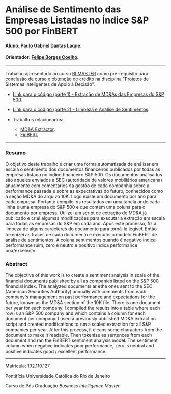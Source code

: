 <!-- antes de enviar a versão final, solicitamos que todos os comentários, colocados para orientação ao aluno, sejam removidos do arquivo -->

# Análise de Sentimento das Empresas Listadas no Índice S&P 500 por FinBERT

#### Aluno: [Paulo Gabriel Dantas Laque](https://github.com/paulolaque).
#### Orientador: [Felipe Borges Coelho](https://github.com/FelipeBorgesC).
---

Trabalho apresentado ao curso [BI MASTER](https://ica.puc-rio.ai/bi-master) como pré-requisito para conclusão de curso e obtenção de crédito na disciplina "Projetos de Sistemas Inteligentes de Apoio à Decisão".

- [Link para o código (parte 1) - Extração de MD&As das Empresas do S&P 500](https://github.com/paulolaque/sp500-mda-finbert-sentiment/blob/main/MD%26A.ipynb). <!-- caso não aplicável, remover esta linha -->
- [Link para o código (parte 2) - Limpeza e Análise de Sentimentos](https://github.com/paulolaque/sp500-mda-finbert-sentiment). <!-- caso não aplicável, remover esta linha -->


- Trabalhos relacionados: <!-- caso não aplicável, remover estas linhas -->
    - [MD&A Extractor](https://github.com/tzuhsial/edgar-10k-mda).
    - [FinBERT](https://github.com/yya518/FinBERT).
    

---

### Resumo

<!-- trocar o texto abaixo pelo resumo do trabalho, em português -->

O objetivo deste trabalho é criar uma forma automatizada de análisar em escala o sentimento dos documentos financeiros publicados por todas
as empresas listada no índice financeiro S&P 500. Os documentos análisados são aqueles enviados à SEC (autoridade de valores mobiliários americana) anualmente
com comentários da gestão de cada companhia sobre a performance passada e sobre as expectativas do futuro, conhecidos como a seção MD&A do arquivo 10K. 
Logo existe um documento por ano para cada empresa.
Portanto compilei os resultados em uma tabela onde cada linha é uma empresa do S&P 500 e que contém uma coluna para o documento por empresa. 
Utilizei um script de extração de MD&A já publicado e criei algumas modificações
para executar a extração em escala para todas as empresas do S&P em cada ano. Após este processo, fiz a limpeza de alguns caracteres do documento para torná-lo legível.
Então tokenizei as frases de cada documento e executei o modelo FinBERT de análise de sentimentos. 
A coluna sentimentos quando é negativo indica performance ruim, zero é neutro e positivo indica performance boa/excelente.
### Abstract <!-- Opcional! Caso não aplicável, remover esta seção -->

<!-- trocar o texto abaixo pelo resumo do trabalho, em inglês -->

The objective of this work is to create a sentiment analysis in scale of the financial documents published by all
as companies listed on the S&P 500 financial index. The analyzed documents ar ethe ones sent to the SEC (American Securities Authority) annually
with comments from each company's management on past performance and expectations for the future, known as the MD&A section of the 10K file.
There is one document per year for each company.
I compiled the results into a table where each row is an S&P 500 company and which contains a column for each document per company.
I used a previously published MD&A extraction script and created modifications
to run a scaled extraction for all S&P companies per year. 
After this process, it cleans some characters from the document to make it readable. Then tokenize as sentences from each document and ran the FinBERT sentiment analysis model.
The sentiment column when negative indicates poor performance, zero is neutral and positive indicates good / excellent performance.

---

Matrícula: 192.110.127

Pontifícia Universidade Católica do Rio de Janeiro

Curso de Pós Graduação *Business Intelligence Master*
